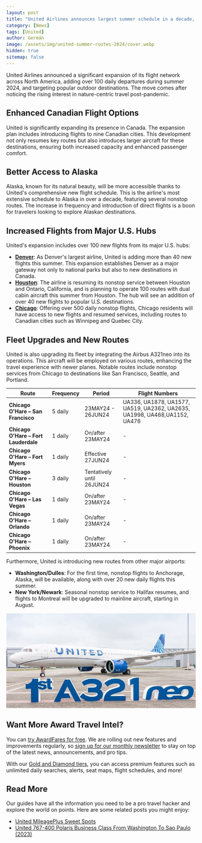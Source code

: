 ```yaml
---
layout: post
title: "United Airlines announces largest summer schedule in a decade, adding over 100 new flights"
category: [News]
tags: [United]
author: Germán
image: /assets/img/united-summer-routes-2024/cover.webp
hidden: true
sitemap: false
---
```


United Airlines announced a significant expansion of its flight network across North America, adding over 100 daily departures during summer 2024, and targeting popular outdoor destinations. The move comes after noticing the rising interest in nature-centric travel post-pandemic.

## Enhanced Canadian Flight Options

United is significantly expanding its presence in Canada. The expansion plan includes introducing flights to nine Canadian cities. This development not only resumes key routes but also introduces larger aircraft for these destinations, ensuring both increased capacity and enhanced passenger comfort.

## Better Access to Alaska

Alaska, known for its natural beauty, will be more accessible thanks to United's comprehensive new flight schedule. This is the airline's most extensive schedule to Alaska in over a decade, featuring several nonstop routes. The increase in frequency and introduction of direct flights is a boon for travelers looking to explore Alaskan destinations.

## Increased Flights from Major U.S. Hubs

United's expansion includes over 100 new flights from its major U.S. hubs:

* **[Denver](https://awardfares.com/search?DEN..;a:UA;z:united)**: As Denver's largest airline, United is adding more than 40 new flights this summer. This expansion establishes Denver as a major gateway not only to national parks but also to new destinations in Canada.
* **[Houston](https://awardfares.com/search?IAH..;a:UA;z:united)**: The airline is resuming its nonstop service between Houston and Ontario, California, and is planning to operate 100 routes with dual cabin aircraft this summer from Houston. The hub will see an addition of over 40 new flights to popular U.S. destinations.
* **[Chicago](https://awardfares.com/search?ORD..;a:UA;z:united)**: Offering over 500 daily nonstop flights, Chicago residents will have access to new flights and resumed services, including routes to Canadian cities such as Winnipeg and Quebec City.

## Fleet Upgrades and New Routes

United is also upgrading its fleet by integrating the Airbus A321neo into its operations. This aircraft will be employed on various routes, enhancing the travel experience with newer planes. Notable routes include nonstop services from Chicago to destinations like San Francisco, Seattle, and Portland.

| Route                                | Frequency | Period               | Flight Numbers                                                                                                                                                                             |
| ------------------------------------ | --------- | -------------------- | ------------------------------------------------------------------------------------------------------------------------------------------------------------------------------------------ |
| **Chicago O'Hare – San Francisco**   | 5 daily   | 23MAY24 - 26JUN24    | UA336, UA1878, UA1577, UA519, UA2362, UA2635, UA1998, UA468,UA1152, UA476 |
| **Chicago O'Hare – Fort Lauderdale** | 1 daily   | On/after 23MAY24     | -                                                                                                                                                                                           |
| **Chicago O'Hare – Fort Myers**      | 1 daily   | Effective 27JUN24    | -                                                                                                                                                                                           |
| **Chicago O'Hare – Houston**         | 3 daily   | Tentatively until 26JUN24 | -                                                                                                                                                                                           |
| **Chicago O'Hare – Las Vegas**       | 1 daily   | On/after 23MAY24     | -                                                                                                                                                                                           |
| **Chicago O'Hare – Orlando**         | 1 daily   | On/after 23MAY24     | -                                                                                                                                                                                           |
| **Chicago O'Hare – Phoenix**         | 1 daily   | On/after 23MAY24     | -                                                                                                                                                                                           |

Furthermore, United is introducing new routes from other major airports:

* **Washington/Dulles**: For the first time, nonstop flights to Anchorage, Alaska, will be available, along with over 20 new daily flights this summer.
* **New York/Newark**: Seasonal nonstop service to Halifax resumes, and flights to Montreal will be upgraded to mainline aircraft, starting in August.

<img src="../assets/img/united-summer-routes-2024/united-a321neo.webp" alt="United A321neo." class="noborder"/>

## Want More Award Travel Intel?

You can [try AwardFares for free](https://awardfares.com/). We are rolling out new features and improvements regularly, so [sign up for our monthly newsletter](https://awardfares.com/newsletter) to stay on top of the latest news, announcements, and pro tips.

With our [Gold and Diamond tiers](https://awardfares.com/pricing), you can access premium features such as unlimited daily searches, alerts, seat maps, flight schedules, and more!

## Read More

Our guides have all the information you need to be a pro travel hacker and explore the world on points. Here are some related posts you might enjoy:

- [United MileagePlus Sweet Spots](https://blog.awardfares.com/mileageplus-sweet-spots/)
- [United 767-400 Polaris Business Class From Washington To Sao Paulo (2023)](https://blog.awardfares.com/united-polaris-review-2023/)